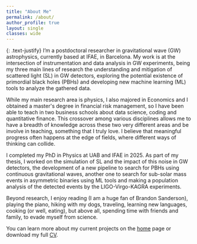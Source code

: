 ```yaml
---
title: "About Me"
permalink: /about/
author_profile: true
layout: single
classes: wide
---
```


{: .text-justify}
I’m a postdoctoral researcher in gravitational wave (GW) astrophysics, currently based at IFAE, in Barcelona. My work is at the intersection of instrumentation and data analysis in GW experiments, being my three main lines of research the understanding and mitigation of scattered light (SL) in GW detectors, exploring the potential existence of primordial black holes (PBHs) and developing new machine learning (ML) tools to analyze the gathered data.

While my main research area is physics, I also majored in Economics and I obtained a master's degree in financial risk management, so I have been able to teach in two business schools about data science, coding and quantitative finance. This crossover among various disciplines allows me to have a breadth of knowledge across these two very different areas and be involve in teaching, something that I truly love. I believe that meaningful progress often happens at the edge of fields, where different ways of thinking can collide.

I completed my PhD in Physics at UAB and IFAE in 2025. As part of my thesis, I worked on the simulation of SL and the impact of this noise in GW detectors, the development of a new pipeline to search for PBHs using continuous gravitational waves, another one to search for sub-solar mass events in asymmetric binaries using ML tools and making a population analysis of the detected events by the LIGO-Virgo-KAGRA experiments.

Beyond research, I enjoy reading (I am a huge fan of Brandon Sanderson), playing the piano, hiking with my dogs, traveling, learning new languages, cooking (or well, eating), but above all, spending time with friends and family, to evade myself from science.

You can learn more about my current projects on the [home](/) page or download my full [CV](/cv/).
